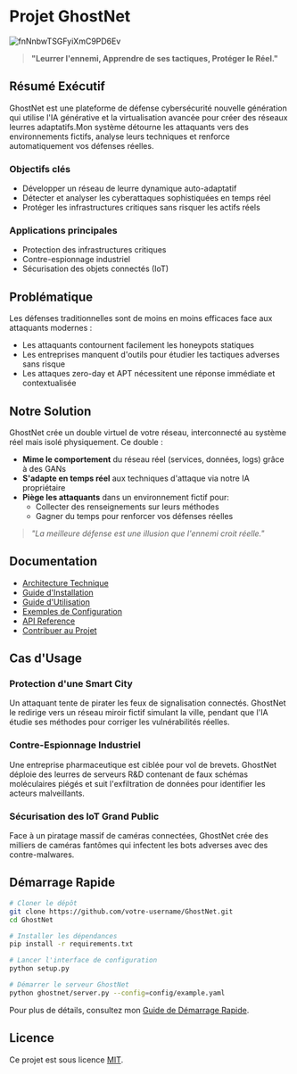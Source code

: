 # Projet GhostNet

![fnNnbwTSGFyiXmC9PD6Ev](https://github.com/user-attachments/assets/f48faa12-403a-48da-b422-de9c92a0576f)


> **"Leurrer l'ennemi, Apprendre de ses tactiques, Protéger le Réel."**

## Résumé Exécutif

GhostNet est une plateforme de défense cybersécurité nouvelle génération qui utilise l'IA générative et la virtualisation avancée pour créer des réseaux leurres adaptatifs.Mon système détourne les attaquants vers des environnements fictifs, analyse leurs techniques et renforce automatiquement vos défenses réelles.

### Objectifs clés
- Développer un réseau de leurre dynamique auto-adaptatif
- Détecter et analyser les cyberattaques sophistiquées en temps réel
- Protéger les infrastructures critiques sans risquer les actifs réels

### Applications principales
- Protection des infrastructures critiques
- Contre-espionnage industriel
- Sécurisation des objets connectés (IoT)

## Problématique

Les défenses traditionnelles sont de moins en moins efficaces face aux attaquants modernes :

- Les attaquants contournent facilement les honeypots statiques
- Les entreprises manquent d'outils pour étudier les tactiques adverses sans risque
- Les attaques zero-day et APT nécessitent une réponse immédiate et contextualisée

## Notre Solution

GhostNet crée un double virtuel de votre réseau, interconnecté au système réel mais isolé physiquement. Ce double :

- **Mime le comportement** du réseau réel (services, données, logs) grâce à des GANs
- **S'adapte en temps réel** aux techniques d'attaque via notre IA propriétaire
- **Piège les attaquants** dans un environnement fictif pour:
  - Collecter des renseignements sur leurs méthodes
  - Gagner du temps pour renforcer vos défenses réelles

> *"La meilleure défense est une illusion que l'ennemi croit réelle."*

## Documentation

- [Architecture Technique](docs/architecture.md)
- [Guide d'Installation](docs/installation.md)
- [Guide d'Utilisation](docs/user_guide.md)
- [Exemples de Configuration](docs/examples/README.md)
- [API Reference](docs/api_reference.md)
- [Contribuer au Projet](CONTRIBUTING.md)

## Cas d'Usage

### Protection d'une Smart City
Un attaquant tente de pirater les feux de signalisation connectés. GhostNet le redirige vers un réseau miroir fictif simulant la ville, pendant que l'IA étudie ses méthodes pour corriger les vulnérabilités réelles.

### Contre-Espionnage Industriel
Une entreprise pharmaceutique est ciblée pour vol de brevets. GhostNet déploie des leurres de serveurs R&D contenant de faux schémas moléculaires piégés et suit l'exfiltration de données pour identifier les acteurs malveillants.

### Sécurisation des IoT Grand Public
Face à un piratage massif de caméras connectées, GhostNet crée des milliers de caméras fantômes qui infectent les bots adverses avec des contre-malwares.

## Démarrage Rapide

```bash
# Cloner le dépôt
git clone https://github.com/votre-username/GhostNet.git
cd GhostNet

# Installer les dépendances
pip install -r requirements.txt

# Lancer l'interface de configuration
python setup.py

# Démarrer le serveur GhostNet
python ghostnet/server.py --config=config/example.yaml
```

Pour plus de détails, consultez mon [Guide de Démarrage Rapide](docs/quickstart.md).

## Licence

Ce projet est sous licence [MIT](LICENSE).


